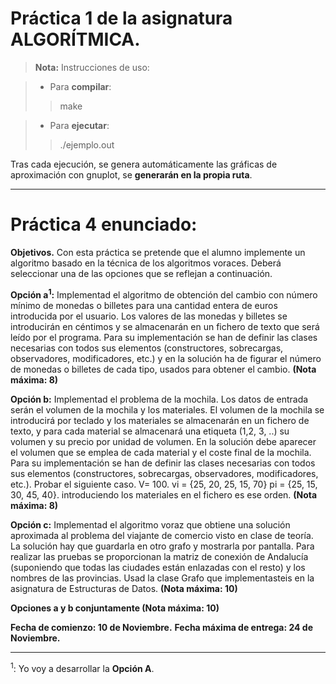 
# Práctica 1 de la asignatura ALGORÍTMICA.

> **Nota:** Instrucciones de uso:

> - Para **compilar**:
> >make

> - Para **ejecutar**:
> >./ejemplo.out


Tras cada ejecución, se genera automáticamente las gráficas de aproximación con gnuplot, se **generarán en la propia ruta**.


----------
# **Práctica 4 enunciado:**
**Objetivos.** 
Con esta práctica se pretende que el alumno implemente un algoritmo basado en la técnica de los algoritmos
voraces. Deberá seleccionar una de las opciones que se reflejan a continuación. 

**Opción a<sup>1</sup>:**
Implementad el algoritmo de obtención del cambio con número mínimo de monedas o billetes para una cantidad entera de euros introducida por el usuario. Los valores de las monedas y billetes se introducirán en céntimos y se almacenarán en un fichero de texto que será leído por el programa. Para su implementación se han de definir las clases necesarias con todos sus elementos (constructores, sobrecargas, observadores, modificadores, etc.) y en la solución ha de figurar el número de monedas o billetes de cada tipo, usados para obtener el cambio. **(Nota máxima: 8)**

**Opción b:**
Implementad el problema de la mochila. Los datos de entrada serán el volumen de la mochila y los materiales. El volumen de la mochila se introducirá por teclado y los materiales se almacenarán en un fichero de texto, y para cada material se almacenará una etiqueta (1,2, 3, ..) su volumen y su precio por unidad de volumen. En la solución debe aparecer el volumen que se emplea de cada material y el coste final de la mochila. Para su implementación se han   de   definir   las   clases   necesarias   con   todos   sus   elementos   (constructores,   sobrecargas,   observadores, modificadores,   etc.).  Probar   el   siguiente   caso.   V=   100.  vi  =   {25,   20,  25,   15,  70}   pi  =   {25,  15,   30,  45,   40}. introduciendo los materiales en el fichero es ese orden. **(Nota máxima: 8)**

**Opción c:** 
Implementad el algoritmo voraz que obtiene una solución aproximada al problema del viajante de comercio visto en clase de teoría. La solución hay que guardarla en otro grafo y mostrarla por pantalla. Para realizar las pruebas se proporcionan la matriz de conexión de Andalucía (suponiendo que todas las ciudades están enlazadas con el resto) y los nombres de las provincias. Usad la clase Grafo que implementasteis en la asignatura de Estructuras de Datos. **(Nota máxima: 10)**


**Opciones a y b conjuntamente (Nota máxima: 10)**

**Fecha de comienzo: 10 de Noviembre.** 
**Fecha máxima de entrega: 24 de Noviembre.**

----------
  <sup>1</sup>: Yo voy a desarrollar la **Opción A**.












  